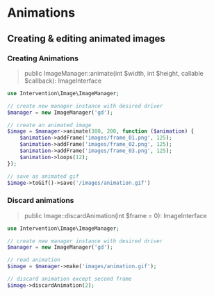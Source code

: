 # Animations
## Creating & editing animated images

### Creating Animations

> public ImageManager::animate(int $width, int $height, callable $callback): ImageInterface

```php
use Intervention\Image\ImageManager;

// create new manager instance with desired driver
$manager = new ImageManager('gd');

// create an animated image
$image = $manager->animate(300, 200, function ($animation) {
    $animation->addFrame('images/frame_01.png', 125);
    $animation->addFrame('images/frame_02.png', 125);
    $animation->addFrame('images/frame_03.png', 125);
    $animation->loops(12);
});

// save as animated gif
$image->toGif()->save('/images/animation.gif')
```

### Discard animations

> public Image::discardAnimation(int $frame = 0): ImageInterface

```php
use Intervention\Image\ImageManager;

// create new manager instance with desired driver
$manager = new ImageManager('gd');

// read animation
$image = $manager->make('images/animation.gif');

// discard animation except second frame
$image->discardAnimation(2);
```
